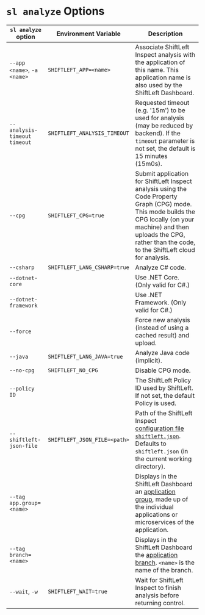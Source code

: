 # `sl analyze` Options

`sl analyze` option | Environment Variable | Description
--- | --- | ---
`--app <name>`, `-a <name>` | `SHIFTLEFT_APP=<name>` | Associate ShiftLeft Inspect analysis with the application of this  name. This application name is also used by the ShiftLeft Dashboard.
`--analysis-timeout timeout` | `SHIFTLEFT_ANALYSIS_TIMEOUT` | Requested timeout (e.g. '15m') to be used for analysis (may be reduced by backend). If the `timeout` parameter is not set, the default is 15 minutes (15m0s). 
`--cpg` | `SHIFTLEFT_CPG=true` | Submit application for ShiftLeft Inspect analysis using the Code Property Graph (CPG) mode. This mode builds the CPG locally (on your machine) and then uploads the CPG, rather than the code, to the ShiftLeft cloud for analysis. 
`--csharp` | `SHIFTLEFT_LANG_CSHARP=true` | Analyze C# code.
`--dotnet-core` | | Use .NET Core. (Only valid for C#.)
`--dotnet-framework` | | Use .NET Framework. (Only valid for C#.)
`--force` | | Force new analysis (instead of using a cached result) and upload.
`--java` | `SHIFTLEFT_LANG_JAVA=true` | Analyze Java code (implicit).
`--no-cpg`| `SHIFTLEFT_NO_CPG` | Disable CPG mode.
`--policy ID` | | The ShiftLeft Policy ID used by ShiftLeft. If not set, the default Policy is used.
`--shiftleft-json-file` | `SHIFTLEFT_JSON_FILE=<path>` | Path of the ShiftLeft Inspect [configuration file `shiftleft.json`](../protect/json-file.md). Defaults to `shiftleft.json` (in the current working directory).
`--tag app.group=<name>` |  | Displays in the ShiftLeft Dashboard an [application group](../../using-dashboard/view-results.md.md#grouping-application-results), made up of the individual applications or microservices of the application. 
`--tag branch=<name>` |  | Displays in the ShiftLeft Dashboard the [application branch](../../inspect/identify-branches.md). `<name>` is the name of the branch.
`--wait`, `-w` | `SHIFTLEFT_WAIT=true` | Wait for ShiftLeft Inspect to finish analysis before returning control.

